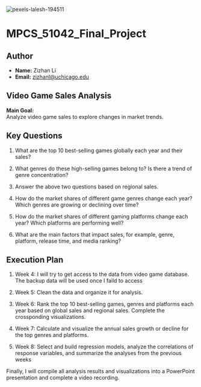 ![pexels-lalesh-194511](https://github.com/user-attachments/assets/d21883e7-15ba-4d88-abd1-421c9b3a60b6)

# MPCS_51042_Final_Project

## **Author**

- **Name:** Zizhan Li
- **Email:** zizhanl@uchicago.edu

## **Video Game Sales Analysis**

**Main Goal:**  
Analyze video game sales to explore changes in market trends.


## **Key Questions**

1. What are the top 10 best-selling games globally each year and their sales?

2. What genres do these high-selling games belong to? Is there a trend of genre concentration?

3. Answer the above two questions based on regional sales.

4. How do the market shares of different game genres change each year? Which genres are growing or declining over time?

5. How do the market shares of different gaming platforms change each year? Which platforms are performing well?

6. What are the main factors that impact sales, for example, genre, platform, release time, and media ranking?


## **Execution Plan**

1. Week 4: I will try to get access to the data from video game database. The backup data will be used once I faild to access

2. Week 5: Clean the data and organize it for analysis.

3. Week 6: Rank the top 10 best-selling games, genres and platforms each year based on global sales and regional sales. Complete the crossponding visualizations.

4. Week 7: Calculate and visualize the annual sales growth or decline for the top genres and platforms.

5. Week 8: Select and build regression models, analyze the correlations of response variables, and summarize the analyses from the previous weeks

Finally, I will compile all analysis results and visualizations into a PowerPoint presentation and complete a video recording.
